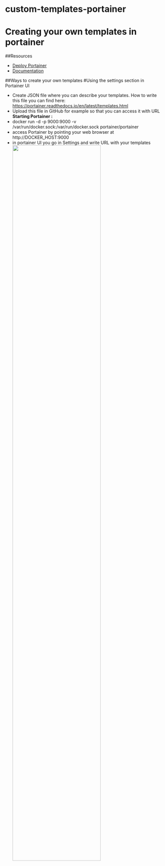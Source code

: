 # custom-templates-portainer
# Creating your own templates in portainer

##Resources
* [Deploy Portainer](https://portainer.readthedocs.io/en/latest/deployment.html)
* [Documentation](https://portainer.readthedocs.io)

##Ways to create your own templates
#Using the settings section in Portainer UI 
* Create JSON file where you can describe your templates. 
  How to write this file you can find here: https://portainer.readthedocs.io/en/latest/templates.html
* Upload this file in GitHub for example so that you can access it with URL
  **Starting Portainer :**
* docker run -d -p 9000:9000 -v /var/run/docker.sock:/var/run/docker.sock portainer/portainer
* access Portainer by pointing your web browser at http://DOCKER_HOST:9000
* in portainer UI you go in Settings and write URL with your templates
  <img src="https://raw.githubusercontent.com/kristkat/my-template-portainer/master/2017-08-22.png" width="77%"/>
